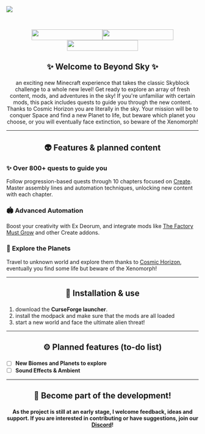<a href="https://legacy.curseforge.com/minecraft/modpacks/beyond-sky" rel="nofollow"><img src="https://github.com/user-attachments/assets/086cf518-30cc-4b30-bfa6-0ef6432897cd">

<br/>
<p align="center"><a href="https://dsc.gg/britakeestudios" rel="nofollow"><img src="https://img.shields.io/discord/1337885670475300865?style=for-the-badge&logo=discord&logoColor=fff&label=Britakee Studios&labelColor=0c1323&color=f97044" width="186" height="28"></a><a href="https://curseforge.com/minecraft/modpacks/alien-earth" rel="nofollow"><img src="https://img.shields.io/curseforge/game-versions/856978?style=for-the-badge&logo=curseforge&label=Version&labelColor=0c1323&color=f97044" width="186" height="28"></a><a href="https://ko-fi.com/britakee" rel="nofollow"><img src="https://img.shields.io/static/v1?label=ko-fi&amp;message=Buy me a coffee&amp;color=f97044&amp;labelColor=0c1323&amp;style=for-the-badge&amp;logo=kofi&amp;logoColor=fff" alt="" width="186" height="28"></a>
<br/>

## <p align="center">✨ Welcome to Beyond Sky ✨
<p align="center">an exciting new Minecraft experience that takes the classic Skyblock challenge to a whole new level! Get ready to explore an array of fresh content, mods, and adventures in the sky! If you're unfamiliar with certain mods, this pack includes quests to guide you through the new content. Thanks to Cosmic Horizon you are literally in the sky. Your mission will be to conquer Space and find a new Planet to life, but beware which planet you choose, or you will eventually face extinction, so beware of the Xenomorph!

---

## <p align="center">👽 Features & planned content

### ✨ **Over 800+ quests to guide you**
Follow progression-based quests through 10 chapters focused on <span style="text-decoration:underline">Create</span>. Master assembly lines and automation techniques, unlocking new content with each chapter.

### 🏟️ **Advanced Automation**
Boost your creativity with Ex Deorum, and integrate mods like <span style="text-decoration:underline">The Factory Must Grow</span> and other Create addons.

### 🌌 **Explore the Planets**
Travel to unknown world and explore them thanks to <span style="text-decoration:underline">Cosmic Horizon</span>, eventually you find some life but beware of the Xenomorph!

---

## <p align="center">🚀 Installation & use
1. download the **CurseForge launcher**.
2. install the modpack and make sure that the mods are all loaded
3. start a new world and face the ultimate alien threat!

---

## <p align="center">⚙ Planned features (to-do list)
- [ ] **New Biomes and Planets to explore**
- [ ] **Sound Effects & Ambient**

---

## <p align="center">🌟 Become part of the development!
**<p align="center">As the project is still at an early stage, I welcome feedback, ideas and support. If you are interested in contributing or have suggestions, join our [Discord](https://dsc.gg/britakeestudios)!**

